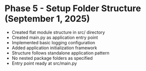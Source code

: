 # Phase 5 - Setup Folder Structure (September 1, 2025)

- Created flat module structure in src/ directory
- Created main.py as application entry point
- Implemented basic logging configuration
- Added application initialization framework
- Structure follows standalone application pattern
- No nested package folders as specified
- Entry point ready at src/main.py